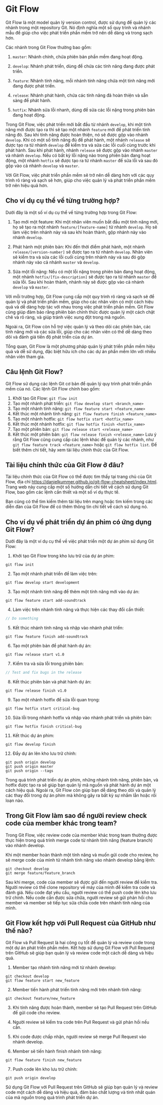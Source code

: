 # Git Flow

Git Flow là một model quản lý version control, được sử dụng để quản lý các nhánh trong một repository Git. Nó định nghĩa một số quy trình và nhánh mẫu để giúp cho việc phát triển phần mềm trở nên dễ dàng và trong sạch hơn.

Các nhánh trong Git Flow thường bao gồm:

1. `master`: Nhánh chính, chứa phiên bản phần mềm đang hoạt động.

2. `develop`: Nhánh phát triển, dùng để chứa các tính năng đang được phát triển.

3. `feature`: Nhánh tính năng, mỗi nhánh tính năng chứa một tính năng mới đang được phát triển.

4. `release`: Nhánh phát hành, chứa các tính năng đã hoàn thiện và sẵn sàng để phát hành.

5. `hotfix`: Nhánh sửa lỗi nhanh, dùng để sửa các lỗi nặng trong phiên bản đang hoạt động.

Trong Git Flow, việc phát triển mới bắt đầu từ nhánh `develop`, khi một tính năng mới được tạo ra thì sẽ tạo một nhánh `feature` mới để phát triển tính năng đó. Sau khi tính năng được hoàn thiện, nó sẽ được gộp vào nhánh `develop`. Khi có một số tính năng đủ để phát hành, một nhánh `release` sẽ được tạo ra từ nhánh `develop` để kiểm tra và sửa các lỗi cuối cùng trước khi phát hành. Sau khi phát hành, nhánh `release` sẽ được gộp vào nhánh `master` và nhánh `develop`. Nếu có bất kỳ lỗi nặng nào trong phiên bản đang hoạt động, một nhánh `hotfix` sẽ được tạo ra từ nhánh `master` để sửa lỗi và sau đó gộp vào cả nhánh `develop` và `master`.

Với Git Flow, việc phát triển phần mềm sẽ trở nên dễ dàng hơn với các quy trình rõ ràng và sạch sẽ hơn, giúp cho việc quản lý và phát triển phần mềm trở nên hiệu quả hơn.

## Cho ví dụ cụ thể về từng trường hợp?

Dưới đây là một số ví dụ cụ thể về từng trường hợp trong Git Flow:

1. Tạo mới một feature:
Khi một nhân viên muốn bắt đầu một tính năng mới, họ sẽ tạo ra một nhánh `feature/[feature-name]` từ nhánh `develop`. Họ sẽ làm việc trên nhánh này và sau khi hoàn thành, gộp nhánh này vào nhánh `develop`.

2. Phát hành một phiên bản:
Khi đến thời điểm phát hành, một nhánh `release/[version-number]` sẽ được tạo ra từ nhánh `develop`. Nhân viên sẽ kiểm tra và sửa các lỗi cuối cùng trên nhánh này và sau đó gộp nhánh này vào cả nhánh `master` và `develop`.

3. Sửa một lỗi nặng:
Nếu có một lỗi nặng trong phiên bản đang hoạt động, một nhánh `hotfix/[fix-description]` sẽ được tạo ra từ nhánh `master` để sửa lỗi. Sau khi hoàn thành, nhánh này sẽ được gộp vào cả nhánh `develop` và `master`.

Với mỗi trường hợp, Git Flow cung cấp một quy trình rõ ràng và sạch sẽ để quản lý và phát triển phần mềm, giúp cho các nhân viện có một cách hiệu quả và dễ dàng hợp tác với nhau trong việc phát triển phần mềm. Git Flow cũng giúp đảm bảo rằng phiên bản chính thức được quản lý một cách chặt chẽ và rõ ràng, và giúp tránh việc xung đột trong mã nguồn.

Ngoài ra, Git Flow còn hỗ trợ việc quản lý và theo dõi các phiên bản, các tính năng mới và các sửa lỗi, giúp cho các nhân viên có thể dễ dàng theo dõi và đánh giá tiến độ phát triển của dự án.

Tổng quan, Git Flow là một phương pháp quản lý phát triển phần mềm hiệu quả và dễ sử dụng, đặc biệt hữu ích cho các dự án phần mềm lớn với nhiều nhân viên tham gia.

## Câu lệnh Git Flow?

Git Flow sử dụng các lệnh Git cơ bản để quản lý quy trình phát triển phần mềm của nó. Các lệnh Git Flow chính bao gồm:

1. Khởi tạo Git Flow: `git flow init`
2. Tạo một nhánh phát triển: `git flow develop start <branch_name>`
3. Tạo một nhánh tính năng: `git flow feature start <feature_name>`
4. Kết thúc một nhánh tính năng: `git flow feature finish <feature_name>`
5. Tạo một nhánh hotfix: `git flow hotfix start <hotfix_name>`
6. Kết thúc một nhánh hotfix: `git flow hotfix finish <hotfix_name>`
7. Tạo một phiên bản: `git flow release start <release_name>`
8. Kết thúc một phiên bản: `git flow release finish <release_name>`
Lưu ý rằng Git Flow cũng cung cấp các lệnh khác để quản lý các nhánh, như `git flow feature track <feature_name>` hoặc `git flow hotfix list`. Để biết thêm chi tiết, hãy xem tài liệu chính thức của Git Flow.

## Tài liệu chính thức của Git Flow ở đâu?

Tài liệu chính thức của Git Flow có thể được tìm thấy tại trang chủ của Git Flow, địa chỉ https://danielkummer.github.io/git-flow-cheatsheet/index.html. Trang web này cung cấp một số hướng dẫn chi tiết về cách sử dụng Git Flow, bao gồm các lệnh cần thiết và một số ví dụ thực tế.

Bạn cũng có thể tìm kiếm thêm tài liệu trên mạng hoặc tìm kiếm trong các diễn đàn của Git Flow để có thêm thông tin chi tiết về cách sử dụng nó.

## Cho ví dụ về phát triển dự án phim có ứng dụng Git Flow?

Dưới đây là một ví dụ cụ thể về việc phát triển một dự án phim sử dụng Git Flow:

1. Khởi tạo Git Flow trong kho lưu trữ của dự án phim:
```shell
git flow init
```
2. Tạo một nhánh phát triển để làm việc trên:
```shell
git flow develop start development
```
3. Tạo một nhánh tính năng để thêm một tính năng mới vào dự án:
```shell
git flow feature start add-soundtrack
```
4. Làm việc trên nhánh tính năng và thực hiện các thay đổi cần thiết:
```javascript
// Do something
```
5. Kết thúc nhánh tính năng và nhập vào nhánh phát triển:
```shell
git flow feature finish add-soundtrack
```
6. Tạo một phiên bản để phát hành dự án:
```shell
git flow release start v1.0
```
7. Kiểm tra và sửa lỗi trong phiên bản:
```javascript
// Test and fix bugs in the release
```
8. Kết thúc phiên bản và phát hành dự án:
```shell
git flow release finish v1.0
```
9. Tạo một nhánh hotfix để sửa lỗi quan trọng:
```shell
git flow hotfix start critical-bug
```
10. Sửa lỗi trong nhánh hotfix và nhập vào nhánh phát triển và phiên bản:
```shell
git flow hotfix finish critical-bug
```
11. Kết thúc dự án phim:
```shell
git flow develop finish
```
12. Đẩy dự án lên kho lưu trữ chính:
```shell
git push origin develop
git push origin master
git push origin --tags
```
Trong quá trình phát triển dự án phim, những nhánh tính năng, phiên bản, và hotfix được tạo ra sẽ giúp bạn quản lý mã nguồn và phát hành dự án một cách hiệu quả. Ngoài ra, Git Flow còn giúp bạn dễ dàng theo dõi và quản lý các thay đổi trong dự án phim mà không gây ra bất kỳ sự nhầm lẫn hoặc rối loạn nào.

## Trong Git Flow làm sao để người review check code của member khác trong team?

Trong Git Flow, việc review code của member khác trong team thường được thực hiện trong quá trình merge code từ nhánh tính năng (feature branch) vào nhánh develop.

Khi một member hoàn thành một tính năng và muốn gửi code cho review, họ sẽ merge code của mình từ nhánh tính năng vào nhánh develop bằng lệnh:

```shell
git checkout develop
git merge feature/feature_branch
```

Sau khi merge, code của member sẽ được gửi đến người review để kiểm tra. Người review có thể clone repository về máy của mình để kiểm tra code và đánh giá. Nếu code đạt yêu cầu, người review có thể push code lên kho lưu trữ chính. Nếu code cần được sửa chữa, người review sẽ gửi phản hồi cho member và member sẽ tiếp tục sửa chữa code trên nhánh tính năng của mình.

## Git Flow kết hợp với Pull Request của GitHub như thế nào?

Git Flow và Pull Request là hai công cụ tốt để quản lý và review code trong một dự án phát triển phần mềm. Kết hợp sử dụng Git Flow với Pull Request trên GitHub sẽ giúp bạn quản lý và review code một cách dễ dàng và hiệu quả.

1. Member tạo nhánh tính năng mới từ nhánh develop:
```shell
git checkout develop
git flow feature start new_feature
```
2. Member tiến hành phát triển tính năng mới trên nhánh tính năng:
```shell
git checkout feature/new_feature
```
3. Khi tính năng được hoàn thành, member sẽ tạo Pull Request trên GitHub để gửi code cho review.

4. Người review sẽ kiểm tra code trên Pull Request và gửi phản hồi nếu cần.

5. Khi code được chấp nhận, người review sẽ merge Pull Request vào nhánh develop.

6. Member sẽ tiến hành finish nhánh tính năng:
```shell
git flow feature finish new_feature
```
7. Push code lên kho lưu trữ chính:
```shell
git push origin develop
```
Sử dụng Git Flow với Pull Request trên GitHub sẽ giúp bạn quản lý và review code một cách dễ dàng và hiệu quả, đảm bảo chất lượng và tính nhất quán của mã nguồn trong quá trình phát triển dự án.
